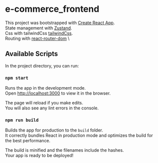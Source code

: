# e-commerce_frontend

This project was bootstrapped with [Create React App](https://github.com/facebook/create-react-app). \
State management with [Zustand](https://github.com/pmndrs/zustand). \
Css with tailwindCss [tailwindCss](https://github.com/tailwindlabs/tailwindcss). \
Routing with [react-router-dom](https://github.com/ReactTraining/react-router/tree/master/packages/react-router-dom) \

## Available Scripts

In the project directory, you can run:

### `npm start`

Runs the app in the development mode.\
Open [http://localhost:3000](http://localhost:3000) to view it in the browser.

The page will reload if you make edits.\
You will also see any lint errors in the console.

### `npm run build`

Builds the app for production to the `build` folder.\
It correctly bundles React in production mode and optimizes the build for the best performance.

The build is minified and the filenames include the hashes.\
Your app is ready to be deployed!
